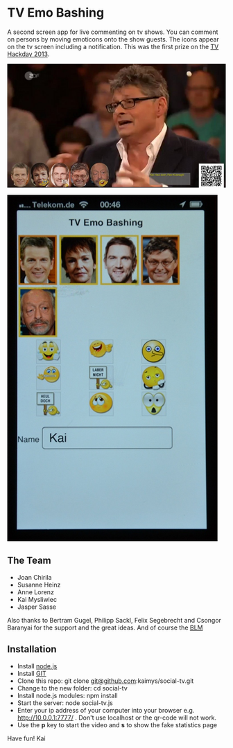 # TV Emo Bashing

A second screen app for live commenting on tv shows. You can comment on persons by moving emoticons onto the show guests. The icons appear on the tv screen including a notification. This was the first prize on the [TV Hackday 2013](http://tvhackday.com/).

![Screen shot](./resources/Screenshot.jpg)

![The app](./resources/iphone-app.jpg)

## The Team

* Joan Chirila
* Susanne Heinz
* Anne Lorenz
* Kai Mysliwiec
* Jasper Sasse

Also thanks to Bertram Gugel, Philipp Sackl, Felix Segebrecht and Csongor Baranyai for the support and the great ideas. And of course the [BLM](http://www.medienpuls-bayern.de/)

## Installation

* Install [node.js](http://nodejs.org/download/)
* Install [GIT](http://git-scm.com/downloads)
* Clone this repo: git clone git@github.com:kaimys/social-tv.git
* Change to the new folder: cd social-tv
* Install node.js modules: npm install
* Start the server: node social-tv.js
* Enter your ip address of your computer into your browser e.g. http://10.0.0.1:7777/ . Don't use localhost or the qr-code will not work.
* Use the **p** key to start the video and **s** to show the fake statistics page

Have fun!
Kai
